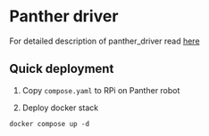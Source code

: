 # Panther driver

For detailed description of panther_driver read [here](panther_driver/README.md)

## Quick deployment

1. Copy `compose.yaml` to RPi on Panther robot

2. Deploy docker stack

```
docker compose up -d
```
